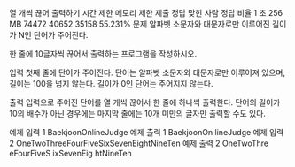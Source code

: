 열 개씩 끊어 출력하기
시간 제한	메모리 제한	제출	정답	맞힌 사람	정답 비율
1 초	256 MB	74472	40652	35158	55.231%
문제
알파벳 소문자와 대문자로만 이루어진 길이가 N인 단어가 주어진다.

한 줄에 10글자씩 끊어서 출력하는 프로그램을 작성하시오.

입력
첫째 줄에 단어가 주어진다. 단어는 알파벳 소문자와 대문자로만 이루어져 있으며, 길이는 100을 넘지 않는다. 길이가 0인 단어는 주어지지 않는다.

출력
입력으로 주어진 단어를 열 개씩 끊어서 한 줄에 하나씩 출력한다. 단어의 길이가 10의 배수가 아닌 경우에는 마지막 줄에는 10개 미만의 글자만 출력할 수도 있다.

예제 입력 1 
BaekjoonOnlineJudge
예제 출력 1 
BaekjoonOn
lineJudge
예제 입력 2 
OneTwoThreeFourFiveSixSevenEightNineTen
예제 출력 2 
OneTwoThre
eFourFiveS
ixSevenEig
htNineTen
